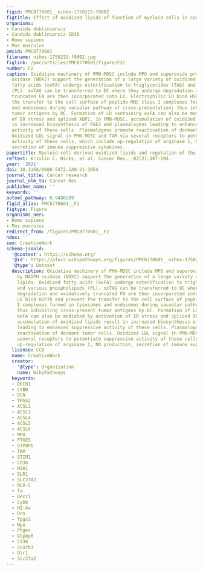 ```yaml
---
figid: PMC8770601__nihms-1758215-f0002
figtitle: Effect of oxidized lipids of function of myeloid cells in cancer
organisms:
- Candida dubliniensis
- Candida dubliniensis CD36
- Homo sapiens
- Mus musculus
pmcid: PMC8770601
filename: nihms-1758215-f0002.jpg
figlink: /pmc/articles/PMC8770601/figure/F2/
number: F2
caption: Oxidative machinery of PMN-MDSC include MPO and superoxide produced by NADPH
  oxidase (NOX2) support the generation of a large variety of oxidized lipids. Oxidized
  fatty acids (oxFA) undergo esterification to triglycerides (TAG) and various phospholipids
  (PL). oxTAG can be transferred to DC where they undergo degradation and oxidatively
  truncated FA are then incorporated into LD. Electrophilic LD bind HSP70 and prevent
  the transfer to the cell surface of peptide-MHC class I complexes formed in lysosomes
  and endosomes during vacuolar pathway of cross-presentation; thus inhibiting cross-present
  tumor antigens by DC. Formation of LD containing oxFA can also be mediated by activation
  of ER stress and spliced XBP1. In PMN-MDSC, accumulation of oxidized lipids result
  in increased biosynthesis of PGE2 and plasmalogens leading to enhanced suppressive
  activity of these cells. Plasmalogens promote reactivation of dormant tumor cells.
  Oxidized LDL signal in PMN-MDSC and TAM via several receptors to potentiate suppressive
  activity of these cells, which include up-regulation of arginase 1, NO production,
  secretion of immune suppressive cytokines.
papertitle: Myeloid-cell derived oxidized lipids and regulation of the tumor microenvironment.
reftext: Kristin C. Hicks, et al. Cancer Res. ;82(2):187-194.
year: '2021'
doi: 10.1158/0008-5472.CAN-21-3054
journal_title: Cancer research
journal_nlm_ta: Cancer Res
publisher_name: ''
keywords: ''
automl_pathway: 0.9480209
figid_alias: PMC8770601__F2
figtype: Figure
organisms_ner:
- Homo sapiens
- Mus musculus
redirect_from: /figures/PMC8770601__F2
ndex: ''
seo: CreativeWork
schema-jsonld:
  '@context': https://schema.org/
  '@id': https://pfocr.wikipathways.org/figures/PMC8770601__nihms-1758215-f0002.html
  '@type': Dataset
  description: Oxidative machinery of PMN-MDSC include MPO and superoxide produced
    by NADPH oxidase (NOX2) support the generation of a large variety of oxidized
    lipids. Oxidized fatty acids (oxFA) undergo esterification to triglycerides (TAG)
    and various phospholipids (PL). oxTAG can be transferred to DC where they undergo
    degradation and oxidatively truncated FA are then incorporated into LD. Electrophilic
    LD bind HSP70 and prevent the transfer to the cell surface of peptide-MHC class
    I complexes formed in lysosomes and endosomes during vacuolar pathway of cross-presentation;
    thus inhibiting cross-present tumor antigens by DC. Formation of LD containing
    oxFA can also be mediated by activation of ER stress and spliced XBP1. In PMN-MDSC,
    accumulation of oxidized lipids result in increased biosynthesis of PGE2 and plasmalogens
    leading to enhanced suppressive activity of these cells. Plasmalogens promote
    reactivation of dormant tumor cells. Oxidized LDL signal in PMN-MDSC and TAM via
    several receptors to potentiate suppressive activity of these cells, which include
    up-regulation of arginase 1, NO production, secretion of immune suppressive cytokines.
  license: CC0
  name: CreativeWork
  creator:
    '@type': Organization
    name: WikiPathways
  keywords:
  - DECR1
  - CYBB
  - DCN
  - TPGS2
  - ACSL1
  - ACSL3
  - ACSL4
  - ACSL5
  - ACSL6
  - MPO
  - PTGES
  - GTPBP6
  - TAM
  - STIM1
  - CD36
  - MSR1
  - OLR1
  - SLC27A2
  - HLA-C
  - fa
  - Decr1
  - Cybb
  - H2-Aa
  - Dcn
  - Tpgs2
  - Mpo
  - Ptges
  - Gtpbp6
  - Cd36
  - Scarb1
  - Olr1
  - Slc27a2
---
```

